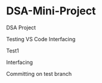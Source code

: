 # DSA-Mini-Project
DSA Project 

Testing VS Code Interfacing

Test1

Interfacing

Committing on test branch 
